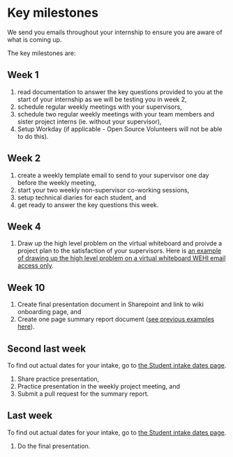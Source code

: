 # Key milestones

We send you emails throughout your internship to ensure you are aware of what is coming up.

The key milestones are:

## Week 1 
1. read documentation to answer the key questions provided to you at the start of your internship as we will be testing you in week 2,
2. schedule regular weekly meetings with your supervisors, 
3. schedule two regular weekly meetings with your team members and sister project interns (ie. without your supervisor),
4. Setup Workday (if applicable - Open Source Volunteers will not be able to do this).

## Week 2 
1. create a weekly template email to send to your supervisor one day before the weekly meeting,
2. start your two weekly non-supervisor co-working sessions,
3. setup technical diaries for each student, and
4. get ready to answer the key questions this week.

## Week 4 
1. Draw up the high level problem on the virtual whiteboard and proivde a project plan to the satisfaction of your supervisors. Here is [an example of drawing up the high level problem on a virtual whiteboard WEHI email access only](https://wehieduau.sharepoint.com/:v:/r/sites/StudentInternGroupatWEHI/Shared%20Documents/Student%20Organiser/2024-03%20Rowland%20thoughts%20on%20Student%20organiser-20240302_110318-Meeting%20Recording.mp4?csf=1&web=1&e=dtm4hd).


## Week 10
1. Create final presentation document in Sharepoint and link to wiki onboarding page, and
2. Create one page summary report document ([see previous examples here](https://wehi-researchcomputing.github.io/intakes/)).

## Second last week

To find out actual dates for your intake, go to [the Student intake dates page](intake_dates).

1. Share practice presentation,
2. Practice presentation in the weekly project meeting, and
3. Submit a pull request for the summary report.

## Last week 

To find out actual dates for your intake, go to [the Student intake dates page](intake_dates).

1. Do the final presentation.


